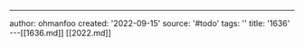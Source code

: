 ---
author: ohmanfoo
created: '2022-09-15'
source: '#todo'
tags: ''
title: '1636'
---[[1636.md]]
[[2022.md]]
